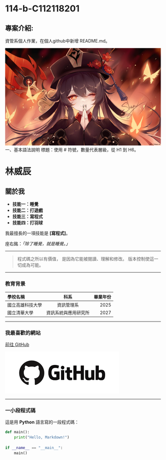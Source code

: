 # 114-b-C112118201
## 專案介紹:
資管系個人作業，在個人github中新增 README.md。

![image](https://github.com/linchen1107/114-b-C112118201/blob/main/genshin-impact-hu-tao-wallpaper-1920x1200_6.jpg)
一、基本語法說明
標題：使用 # 符號，數量代表層級，從 H1 到 H6。

# 林威辰

## 關於我

* **技能一：睡覺**
* **技能二：打遊戲**
* **技能三：寫程式**
* **技能四：打羽球**

我最擅長的一項技能是 **[寫程式]**。

座右銘：*「除了睡覺，就是睡覺。」*

---

> 程式碼之所以有價值， 是因為它能被閱讀、理解和修改。 版本控制使這一切成為可能。

---

### 教育背景

| 學校名稱 | 科系 | 畢業年份 |
|:---|:---:|---:|
| 國立高雄科技大學 | 資訊管理系 | 2025 |
| 國立清華大學 | 資訊系統與應用研究所 | 2027 |

---

### 我最喜歡的網站

[前往 GitHub](https://github.com)

![image](https://github.com/linchen1107/114-b-C112118201/blob/main/github.png)

---

### 一小段程式碼

這是用 **Python** 語言寫的一段程式碼：
```python
def main():
    print("Hello, Markdown!")

if __name__ == "__main__":
    main()



